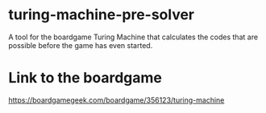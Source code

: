 # turing-machine-pre-solver
A tool for the boardgame Turing Machine that calculates the codes that are possible before the game has even started.

# Link to the boardgame
https://boardgamegeek.com/boardgame/356123/turing-machine
